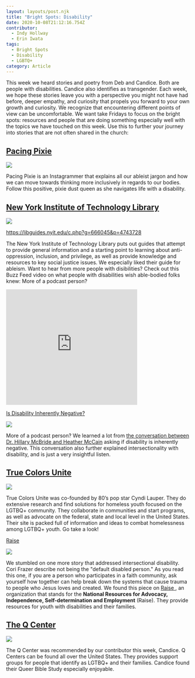 ```yaml
---
layout: layouts/post.njk
title: "Bright Spots: Disability"
date: 2020-10-08T21:12:16.754Z
contributor:
  - Indy Hollway
  - Erin Iwata
tags:
  - Bright Spots
  - Disability
  - LGBTQ+
category: Article
---
```

This week we heard stories and poetry from Deb and Candice. Both are people with disabilities. Candice also identifies as transgender. Each week, we hope these stories leave you with a perspective you might not have had before, deeper empathy, and curiosity that propels you forward to your own growth and curiosity. We recognize that encountering different points of view can be uncomfortable. We want take Fridays to focus on the bright spots: resources and people that are doing something especially well with the topics we have touched on this week. Use this to further your journey into stories that are not often shared in the church:  

## [Pacing Pixie](https://www.instagram.com/pacingpixie/)

![](/img/uploads/pixie.jpg)

Pacing Pixie is an Instagrammer that explains all our ableist jargon and how we can move towards thinking more inclusively in regards to our bodies. Follow this positive, pixie dust queen as she navigates life with a disability. 

## [New York Institute of Technology Library](https://libguides.nyit.edu/c.php?g=666045&p=4743728)

![](/img/uploads/newyorktech_library_web.jpg)

https://libguides.nyit.edu/c.php?g=666045&p=4743728

The New York Institute of Technology Library puts out guides that attempt to provide general information and a starting point to learning about anti-oppression, inclusion, and privilege, as well as provide knowledge and resources to key social justice issues. We especially liked their guide for ableism. Want to hear from more people with disibilities? Check out this Buzz Feed video on what people with disabilities wish able-bodied folks knew: More of a podcast person?

<iframe width="358" height="315" src="https://www.youtube.com/embed/_b7k6pEnyQ4" frameborder="0" allow="accelerometer; autoplay; clipboard-write; encrypted-media; gyroscope; picture-in-picture" allowfullscreen></iframe>

[Is Disability Inherently Negative? ](https://theliturgists.com/podcast/2020/5/14/is-disability-inherently-negative)

![](/img/uploads/litergist.png)

More of a podcast person? We learned a lot from [the conversation between Dr. Hillary McBride and Heather McCain](https://theliturgists.com/podcast/2020/5/14/is-disability-inherently-negative) asking if disability is inherently negative. This conversation also further explained intersectionality with disability, and is just a very insightful listen. 



## [True Colors Unite](https://truecolorsunited.org/our-issue/)

![](/img/uploads/true-colors-unite-1-.jpg)

True Colors Unite was co-founded by 80’s pop star Cyndi Lauper. They do extensive research and find solutions for homeless youth focused on the LGTBQ+ community. They collaborate in communities and start programs, as well as advocate on the federal, state and local level in the United States. Their site is packed full of information and ideas to combat homelessness among LGTBQ+ youth. Go take a look! 

[Raise](https://www.raisecenter.org/disability-and-intersectionality-not-the-default-disabled-person/)

![](/img/uploads/raise.png)

We stumbled on one more story that addressed intersectional disability. Cori Frazer describe not being the "default disabled person."  As you read this one, if you are a person who participates in a faith community, ask yourself how together can help break down the systems that cause trauma to people who Jesus loves and  created. We found this piece on [Raise ](https://www.raisecenter.org/), an organization that stands for the **National Resources for Advocacy, Independence, Self-determination and Employment** (Raise). They provide resources for youth with disabilities and their families. 

## [The Q Center ](https://www.pdxqcenter.org/?gclid=CjwKCAjwh7H7BRBBEiwAPXjadt8wrYtTxl8VVBIFcLroTZeNgI6mFGRR7XZw_4HWXjXMaK7gAjkyRRoC-_sQAvD_BwE)

![](/img/uploads/q_center.jpg)

The Q Center was recommended by our contributor this week, Candice. Q Centers can be found all over the United States. They  provides support groups for people that identify as LGTBQ+ and their families. Candice  found their Queer Bible Study especially enjoyable.